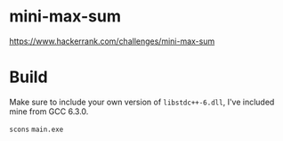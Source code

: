 # mini-max-sum

https://www.hackerrank.com/challenges/mini-max-sum

# Build

Make sure to include your own version of `libstdc++-6.dll`, I've included mine from GCC 6.3.0.

`scons`
`main.exe`
